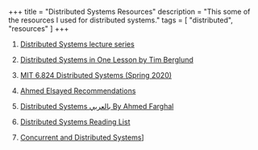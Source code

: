 +++
title = "Distributed Systems Resources"
description = "This some of the resources I used for distributed systems."
tags = [
    "distributed",
    "resources"
]
+++

1. [Distributed Systems lecture series](https://www.youtube.com/playlist?list=PLeKd45zvjcDFUEv_ohr_HdUFe97RItdiB)

2. [Distributed Systems in One Lesson by Tim Berglund](https://www.youtube.com/watch?v=Y6Ev8GIlbxc)

3. [MIT 6.824 Distributed Systems (Spring 2020)](https://www.youtube.com/playlist?list=PLrw6a1wE39_tb2fErI4-WkMbsvGQk9_UB)

4. [Ahmed Elsayed Recommendations](https://www.linkedin.com/posts/ahmadelkhawaga_distributed-systems-11-introduction-activity-7047771920825503745-73To?utm_source=share&utm_medium=member_desktop)

5. [Distributed Systems بالعربي By Ahmed Farghal](https://www.youtube.com/playlist?list=PLald6EODoOJW3alE1oPAkGF0bHZkPIeTK)

6. [Distributed Systems Reading List](https://dancres.github.io/Pages/)

7. [Concurrent and Distributed Systems](https://www.cl.cam.ac.uk/teaching/2122/ConcDisSys/)]
